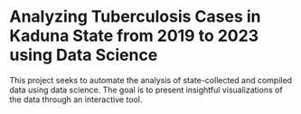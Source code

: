 # Analyzing Tuberculosis Cases in Kaduna State from 2019 to 2023 using Data Science
This project seeks to automate the analysis of state-collected and compiled data using data science. The goal is to present insightful visualizations of the data through an interactive tool.
